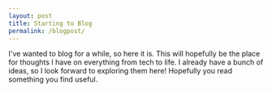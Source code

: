 ```yaml
---
layout: post
title: Starting to Blog 
permalink: /blogpost/
---
```

I've wanted to blog for a while, so here it is. This will hopefully be the place for thoughts I have on everything from tech to life. I already have a bunch of ideas, so I look forward to exploring them here! Hopefully you read something you find useful.
